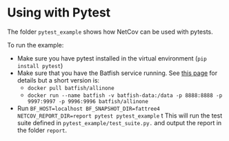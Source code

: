 # Using with Pytest

The folder `pytest_example` shows how NetCov can be used with pytests.

To run the example:
- Make sure you have pytest installed in the virtual environment (`pip install pytest`)
- Make sure that you have the Batfish service running. See [this page](https://batfish.readthedocs.io/en/latest/) for details but a short version is: 
  - `docker pull batfish/allinone` 
  - `docker run --name batfish -v batfish-data:/data -p 8888:8888 -p 9997:9997 -p 9996:9996 batfish/allinone`
- Run `BF_HOST=localhost BF_SNAPSHOT_DIR=fattree4 NETCOV_REPORT_DIR=report pytest pytest_example`
t
This will run the test suite defined in `pytest_example/test_suite.py.` and output the report in the folder `report`.


